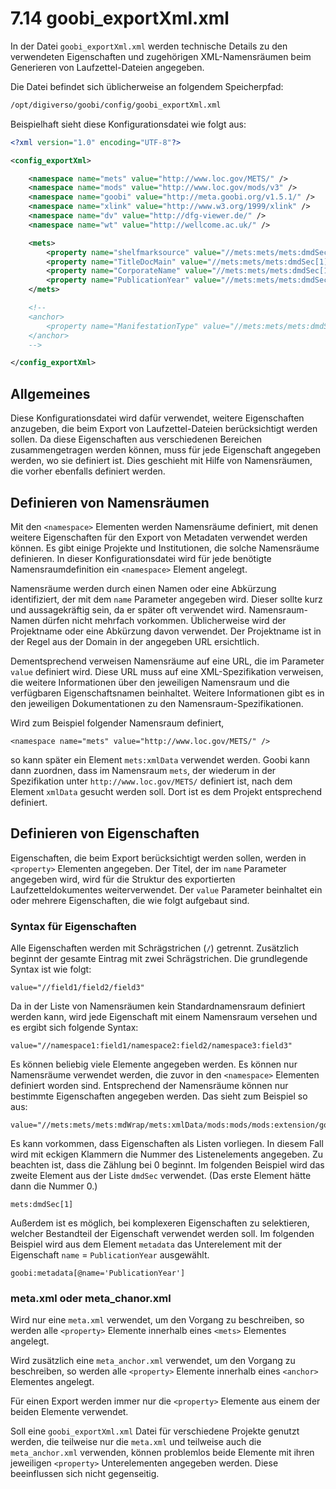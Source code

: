 # 7.14 goobi\_exportXml.xml

In der Datei `goobi_exportXml.xml` werden technische Details zu den verwendeten Eigenschaften und zugehörigen XML-Namensräumen beim Generieren von Laufzettel-Dateien angegeben.

Die Datei befindet sich üblicherweise an folgendem Speicherpfad:

```bash
/opt/digiverso/goobi/config/goobi_exportXml.xml
```

Beispielhaft sieht diese Konfigurationsdatei wie folgt aus:

```xml
<?xml version="1.0" encoding="UTF-8"?>

<config_exportXml>

	<namespace name="mets" value="http://www.loc.gov/METS/" />
	<namespace name="mods" value="http://www.loc.gov/mods/v3" />
	<namespace name="goobi" value="http://meta.goobi.org/v1.5.1/" />
	<namespace name="xlink" value="http://www.w3.org/1999/xlink" />
	<namespace name="dv" value="http://dfg-viewer.de/" />
	<namespace name="wt" value="http://wellcome.ac.uk/" />

	<mets>
		<property name="shelfmarksource" value="//mets:mets/mets:dmdSec[1]/mets:mdWrap/mets:xmlData/mods:mods/mods:extension/goobi:goobi/goobi:metadata[@name='shelfmarksource']" />
		<property name="TitleDocMain" value="//mets:mets/mets:dmdSec[1]/mets:mdWrap/mets:xmlData/mods:mods/mods:extension/goobi:goobi/goobi:metadata[@name='TitleDocMain']" />
		<property name="CorporateName" value="//mets:mets/mets:dmdSec[1]/mets:mdWrap/mets:xmlData/mods:mods/mods:extension/goobi:goobi/goobi:metadata[@name='CorporateName']" />
		<property name="PublicationYear" value="//mets:mets/mets:dmdSec[1]/mets:mdWrap/mets:xmlData/mods:mods/mods:extension/goobi:goobi/goobi:metadata[@name='PublicationYear']" />
	</mets>

	<!--
	<anchor>
		<property name="ManifestationType" value="//mets:mets/mets:dmdSec[1]/mets:mdWrap/mets:xmlData/mods:mods/mods:extension/goobi:goobi/goobi:metadata[@name='_ManifestationType']" />
	</anchor>
	-->

</config_exportXml>
```

## Allgemeines

Diese Konfigurationsdatei wird dafür verwendet, weitere Eigenschaften anzugeben, die beim Export von Laufzettel-Dateien berücksichtigt werden sollen. Da diese Eigenschaften aus verschiedenen Bereichen zusammengetragen werden können, muss für jede Eigenschaft angegeben werden, wo sie definiert ist. Dies geschieht mit Hilfe von Namensräumen, die vorher ebenfalls definiert werden.

## Definieren von Namensräumen

Mit den `<namespace>` Elementen werden Namensräume definiert, mit denen weitere Eigenschaften für den Export von Metadaten verwendet werden können. Es gibt einige Projekte und Institutionen, die solche Namensräume definieren. In dieser Konfigurationsdatei wird für jede benötigte Namensraumdefinition ein `<namespace>` Element angelegt.

Namensräume werden durch einen Namen oder eine Abkürzung identifiziert, der mit dem `name` Parameter angegeben wird. Dieser sollte kurz und aussagekräftig sein, da er später oft verwendet wird. Namensraum-Namen dürfen nicht mehrfach vorkommen. Üblicherweise wird der Projektname oder eine Abkürzung davon verwendet. Der Projektname ist in der Regel aus der Domain in der angegeben URL ersichtlich.

Dementsprechend verweisen Namensräume auf eine URL, die im Parameter `value` definiert wird. Diese URL muss auf eine XML-Spezifikation verweisen, die weitere Informationen über den jeweiligen Namensraum und die verfügbaren Eigenschaftsnamen beinhaltet. Weitere Informationen gibt es in den jeweiligen Dokumentationen zu den Namensraum-Spezifikationen.

Wird zum Beispiel folgender Namensraum definiert,

```
<namespace name="mets" value="http://www.loc.gov/METS/" />
```

so kann später ein Element `mets:xmlData` verwendet werden. Goobi kann dann zuordnen, dass im Namensraum `mets`, der wiederum in der Spezifikation unter `http://www.loc.gov/METS/` definiert ist, nach dem Element `xmlData` gesucht werden soll. Dort ist es dem Projekt entsprechend definiert.

## Definieren von Eigenschaften

Eigenschaften, die beim Export berücksichtigt werden sollen, werden in `<property>` Elementen angegeben. Der Titel, der im `name` Parameter angegeben wird, wird für die Struktur des exportierten Laufzetteldokumentes weiterverwendet. Der `value` Parameter beinhaltet ein oder mehrere Eigenschaften, die wie folgt aufgebaut sind.

### Syntax für Eigenschaften

Alle Eigenschaften werden mit Schrägstrichen (`/`) getrennt. Zusätzlich beginnt der gesamte Eintrag mit zwei Schrägstrichen. Die grundlegende Syntax ist wie folgt:

```
value="//field1/field2/field3"
```

Da in der Liste von Namensräumen kein Standardnamensraum definiert werden kann, wird jede Eigenschaft mit einem Namensraum versehen und es ergibt sich folgende Syntax:

```
value="//namespace1:field1/namespace2:field2/namespace3:field3"
```

Es können beliebig viele Elemente angegeben werden. Es können nur Namensräume verwendet werden, die zuvor in den `<namespace>` Elementen definiert worden sind. Entsprechend der Namensräume können nur bestimmte Eigenschaften angegeben werden. Das sieht zum Beispiel so aus:

```
value="//mets:mets/mets:mdWrap/mets:xmlData/mods:mods/mods:extension/goobi:goobi"
```

Es kann vorkommen, dass Eigenschaften als Listen vorliegen. In diesem Fall wird mit eckigen Klammern die Nummer des Listenelements angegeben. Zu beachten ist, dass die Zählung bei 0 beginnt. Im folgenden Beispiel wird das zweite Element aus der Liste `dmdSec` verwendet. (Das erste Element hätte dann die Nummer 0.)

```
mets:dmdSec[1]
```

Außerdem ist es möglich, bei komplexeren Eigenschaften zu selektieren, welcher Bestandteil der Eigenschaft verwendet werden soll. Im folgenden Beispiel wird aus dem Element `metadata` das Unterelement mit der Eigenschaft `name` = `PublicationYear` ausgewählt.

```
goobi:metadata[@name='PublicationYear']
```

### meta.xml oder meta_chanor.xml

Wird nur eine `meta.xml` verwendet, um den Vorgang zu beschreiben, so werden alle `<property>` Elemente innerhalb eines `<mets>` Elementes angelegt.

Wird zusätzlich eine `meta_anchor.xml` verwendet, um den Vorgang zu beschreiben, so werden alle `<property>` Elemente innerhalb eines `<anchor>` Elementes angelegt.

Für einen Export werden immer nur die `<property>` Elemente aus einem der beiden Elemente verwendet.

Soll eine `goobi_exportXml.xml` Datei für verschiedene Projekte genutzt werden, die teilweise nur die `meta.xml` und teilweise auch die `meta_anchor.xml` verwenden, können problemlos beide Elemente mit ihren jeweiligen `<property>` Unterelementen angegeben werden. Diese beeinflussen sich nicht gegenseitig.
